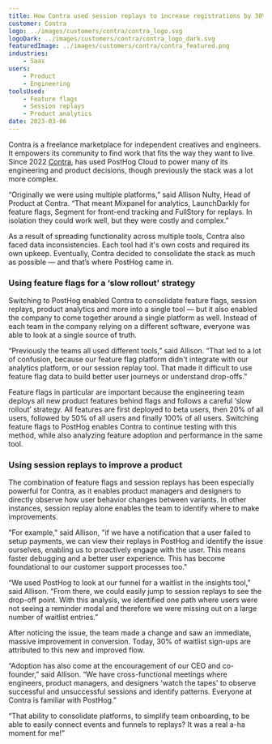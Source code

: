 ```yaml
---
title: How Contra used session replays to increase registrations by 30%
customer: Contra
logo: ../images/customers/contra/contra_logo.svg
logoDark: ../images/customers/contra/contra_logo_dark.svg
featuredImage: ../images/customers/contra/contra_featured.png
industries:
    - Saas
users:
    - Product
    - Engineering
toolsUsed:
    - Feature flags
    - Session replays
    - Product analytics
date: 2023-03-06
---
```


Contra is a freelance marketplace for independent creatives and engineers. It empowers its community to find work that fits the way they want to live. Since 2022 [Contra](http://www.contra.com), has used PostHog Cloud to power many of its engineering and product decisions, though previously the stack was a lot more complex.

“Originally we were using multiple platforms,” said Allison Nulty, Head of Product at Contra. “That meant Mixpanel for analytics, LaunchDarkly for feature flags, Segment for front-end tracking and FullStory for replays. In isolation they could work well, but they were costly and complex.”

As a result of spreading functionality across multiple tools, Contra also faced data inconsistencies. Each tool had it's own costs and required its own upkeep. Eventually, Contra decided to consolidate the stack as much as possible — and that’s where PostHog came in. 

### Using feature flags for a ‘slow rollout’ strategy

Switching to PostHog enabled Contra to consolidate feature flags, session replays, product analytics and more into a single tool — but it also enabled the company to come together around a single platform as well. Instead of each team in the company relying on a different software, everyone was able to look at a single source of truth.

“Previously the teams all used different tools,” said Allison. “That led to a lot of confusion, because our feature flag platform didn't integrate with our analytics platform, or our session replay tool. That made it difficult to use feature flag data to build better user journeys or understand drop-offs.”

<BorderWrapper>
<Quote
    imageSource="/images/customers/allison.jpg"
    size="sm"
    name="Allison Nulty"
    title="Head of Product, Contra "
    quote={`“A huge competitive advantage has been the ability to talk directly with PostHog engineers over Slack. We share feedback, ask questions, and make requests and always see a quick response time and thoughtful suggestions. At Contra, we apply these same principles of collaborating with our community to build our product.”`}
/>
</BorderWrapper>

Feature flags in particular are important because the engineering team deploys all new product features behind flags and follows a careful ‘slow rollout’ strategy. All features are first deployed to beta users, then 20% of all users, followed by 50% of all users and finally 100% of all users. Switching feature flags to PostHog enables Contra to continue testing with this method, while also analyzing feature adoption and performance in the same tool. 

### Using session replays to improve a product

The combination of feature flags and session replays has been especially powerful for Contra, as it enables product managers and designers to directly observe how user behavior changes between variants. In other instances, session replay alone enables the team to identify where to make improvements.

"For example," said Allison, "if we have a notification that a user failed to setup payments, we can view their replays in PostHog and identify the issue ourselves, enabling us to proactively engage with the user. This means faster debugging and a better user experience. This has become foundational to our customer support processes too."

“We used PostHog to look at our funnel for a waitlist in the insights tool,” said Allison. “From there, we could easily jump to session replays to see the drop-off point. With this analysis, we identified one path where users were not seeing a reminder modal and therefore we were missing out on a large number of waitlist entries.”

After noticing the issue, the team made a change and saw an immediate, massive improvement in conversion. Today, 30% of waitlist sign-ups are attributed to this new and improved flow. 

“Adoption has also come at the encouragement of our CEO and co-founder,” said Allison. “We have cross-functional meetings where engineers, product managers, and designers 'watch the tapes' to observe successful and unsuccessful sessions and identify patterns. Everyone at Contra is familiar with PostHog.”

“That ability to consolidate platforms, to simplify team onboarding, to be able to easily connect events and funnels to replays? It was a real a-ha moment for me!”